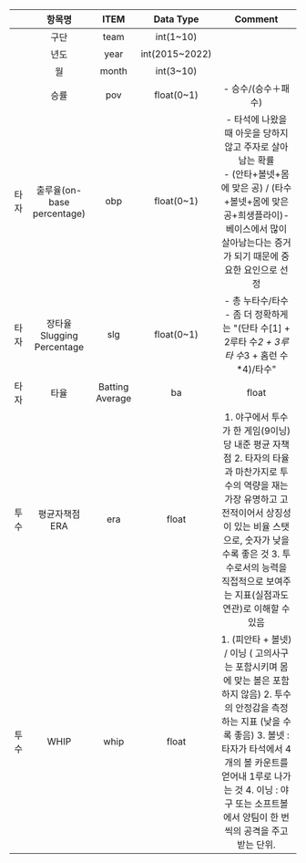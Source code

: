 ||항목명|ITEM|Data Type|Comment|
|:---:|:------:|:-------:|:--------------------:|:-------------------------------------------------------:|
||구단|team|int(1~10)||
||년도|year|int(2015~2022)||
||월|month|int(3~10)||
||승률|pov|float(0~1)|- 승수/(승수＋패수)|
|타자|출루율(on-base percentage)|obp|float(0~1)|- 타석에 나왔을 때 아웃을 당하지 않고 주자로 살아남는 확률 </br>- (안타+볼넷+몸에 맞은 공) / (타수+볼넷+몸에 맞은 공+희생플라이)- 베이스에서 많이 살아남는다는 증거가 되기 때문에 중요한 요인으로 선정|
|타자|장타율 Slugging Percentage|slg|float(0~1)|- 총 누타수/타수 - 좀 더 정확하게는 "(단타 수[1] + 2루타 수*2 + 3루타 수*3 + 홈런 수*4)/타수"|
|타자|타율|Batting Average|ba|float|- 안타/타수- 득점과 직결되는 변수이므로 가장 중요한 요인이기에 선정|
|투수|평균자책점 ERA|era|float|1. 야구에서 투수가 한 게임(9이닝) 당 내준 평균 자책점 2. 타자의 타율과 마찬가지로 투수의 역량을 재는 가장 유명하고 고전적이어서 상징성이 있는 비율 스탯으로, 숫자가 낮을수록 좋은 것 3. 투수로서의 능력을 직접적으로 보여주는 지표(실점과도 연관)로 이해할 수 있음|
|투수|WHIP|whip|float|1. (피안타 + 볼넷) / 이닝 ( 고의사구는 포함시키며 몸에 맞는 볼은 포함하지 않음) 2. 투수의 안정감을 측정하는 지표 (낮을 수록 좋음) 3. 볼넷 : 타자가 타석에서 4개의 볼 카운트를 얻어내 1루로 나가는 것 4.   이닝 : 야구 또는 소프트볼에서 양팀이 한 번씩의 공격을 주고 받는 단위.|
